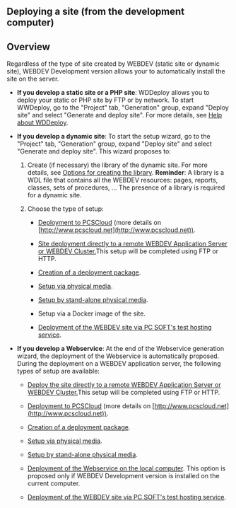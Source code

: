 


## Deploying a site (from the development computer)
			



<a name="NOTE1"></a>
<a name="NOTE1_1"></a>


## Overview
<a name="overview_ELTTEXTE000191"></a>
Regardless of the type of site created by WEBDEV (static site or dynamic site), WEBDEV Development version allows your to automatically install the site on the server.

- **If you develop a static site or a PHP site**:
	WDDeploy allows you to deploy your static or PHP site by FTP or by network. To start WWDeploy, go to the "Project" tab, "Generation" group, expand "Deploy site" and select "Generate and deploy site". For more details, see [Help about WDDeploy](../WDDeploie/3533001.md).
	
	




- **If you develop a dynamic site**: 
	To start the setup wizard, go to the "Project" tab, "Generation" group, expand "Deploy site" and select "Generate and deploy site".
	This wizard proposes to:

	1. Create (if necessary) the library of the dynamic site. For more details, see [Options for creating the library](../Editeurs/2028097.md).
			**Reminder**: A  library is a WDL file that contains all the WEBDEV resources: pages, reports, classes, sets of procedures, ... The presence of a library is required for a dynamic site.
			

	2. Choose the type of setup:

		- [Deployment to PCSCloud](../Editeurs/2028107.md) (more details on [http://www.pcscloud.net](http://www.pcscloud.net)). 

		- [Site deployment directly to a remote WEBDEV Application Server or WEBDEV Cluster.](../Editeurs/2028019.md)This setup will be completed using FTP or HTTP.

		- [Creation of a deployment package](../Editeurs/2028089.md).

		- [Setup via physical media](../Editeurs/2028090.md).

		- [Setup by stand-alone physical media](../Editeurs/2028091.md).

		- Setup via a Docker image of the site. 

		- [Deployment of the WEBDEV site via PC SOFT's test hosting service](../Editeurs/2028101.md).









- **If you develop a Webservice**: 
	At the end of the Webservice generation wizard, the deployment of the Webservice is automatically proposed. During the deployment on a WEBDEV application server, the following types of setup are available: 

	- [Deploy the site directly to a remote WEBDEV Application Server or WEBDEV Cluster.](../Editeurs/2028019.md)This setup will be completed using FTP or HTTP.

	- [Deployment to PCSCloud](../Editeurs/2028107.md) (more details on [http://www.pcscloud.net](http://www.pcscloud.net)). 

	- [Creation of a deployment package](../Editeurs/2028089.md).

	- [Setup via physical media](../Editeurs/2028090.md).

	- [Setup by stand-alone physical media](../Editeurs/2028091.md).

	- [Deployment of the Webservice on the local computer](../WDLang3/3086002.md). This option is proposed only if WEBDEV Development version is installed on the current computer.

	- [Deployment of the WEBDEV site via PC SOFT's test hosting service](../Editeurs/2028101.md).








